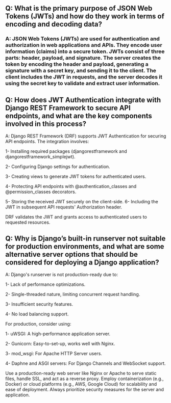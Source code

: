 
## Q: What is the primary purpose of JSON Web Tokens (JWTs) and how do they work in terms of encoding and decoding data?

### A: JSON Web Tokens (JWTs) are used for authentication and authorization in web applications and APIs. They encode user information (claims) into a secure token. JWTs consist of three parts: header, payload, and signature. The server creates the token by encoding the header and payload, generating a signature with a secret key, and sending it to the client. The client includes the JWT in requests, and the server decodes it using the secret key to validate and extract user information.
## Q: How does JWT Authentication integrate with Django REST Framework to secure API endpoints, and what are the key components involved in this process?

A: Django REST Framework (DRF) supports JWT Authentication for securing API endpoints. The integration involves:

1- Installing required packages (djangorestframework and djangorestframework_simplejwt).

2- Configuring Django settings for authentication.

3- Creating views to generate JWT tokens for authenticated users.

4- Protecting API endpoints with @authentication_classes and @permission_classes decorators.

5- Storing the received JWT securely on the client-side.
6- Including the JWT in subsequent API requests' Authorization header.

DRF validates the JWT and grants access to authenticated users to requested resources.


## Q: Why is Django’s built-in runserver not suitable for production environments, and what are some alternative server options that should be considered for deploying a Django application?

A: Django's runserver is not production-ready due to:

1- Lack of performance optimizations.

2- Single-threaded nature, limiting concurrent request handling.

3- Insufficient security features.

4- No load balancing support.


 For production, consider using:

1- uWSGI: A high-performance application server.

2- Gunicorn: Easy-to-set-up, works well with Nginx.

3- mod_wsgi: For Apache HTTP Server users.

4- Daphne and ASGI servers: For Django Channels and WebSocket support.

Use a production-ready web server like Nginx or Apache to serve static files, handle SSL, and act as a reverse proxy. Employ containerization (e.g., Docker) or cloud platforms (e.g., AWS, Google Cloud) for scalability and ease of deployment. Always prioritize security measures for the server and application.

